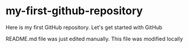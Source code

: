 # my-first-github-repository
Here is my first GitHub repository. Let's get started with GitHub

README.md file was just edited manually.  This file was modified locally
